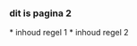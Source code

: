 <h3> dit is pagina 2</h3>
* inhoud regel 1
* inhoud regel 2

<p style="color: red"} even uitproberen </p>
